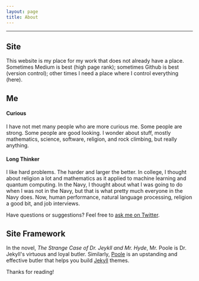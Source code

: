```yaml
---
layout: page
title: About
---
```

* * *
## Site

This website is my place for my work that does not already have a place. Sometimes Medium is best (high page rank); sometimes Github is best (version control); other times I need a place where I control everything (here).

## Me
#### Curious
I have not met many people who are more curious me. Some people are strong. Some people are good looking. I wonder about stuff, mostly mathematics, science, software, religion, and rock climbing, but really anything.

#### Long Thinker
I like hard problems. The harder and larger the better. In college, I thought about religion a lot and mathematics as it applied to machine learning and quantum computing. In the Navy, I thought about what I was going to do when I was not in the Navy, but that is what pretty much everyone in the Navy does. Now, human performance, natural language processing, religion a good bit, and job interviews.

Have questions or suggestions? Feel free to [ask me on Twitter](https://twitter.com/Rowlando_13).

## Site Framework
In the novel, *The Strange Case of Dr. Jeykll and Mr. Hyde*, Mr. Poole is Dr. Jekyll's virtuous and loyal butler. Similarly, [Poole](http://lanyon.getpoole.com) is an upstanding and effective butler that helps you build [Jekyll](https://jekyllrb.com) themes.

Thanks for reading!
